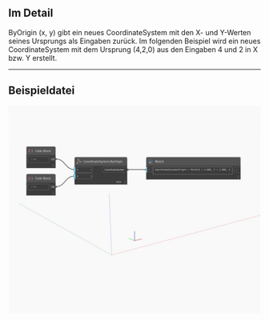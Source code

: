 ## Im Detail
ByOrigin (x, y) gibt ein neues CoordinateSystem mit den X- und Y-Werten seines Ursprungs als Eingaben zurück. Im folgenden Beispiel wird ein neues CoordinateSystem mit dem Ursprung (4,2,0) aus den Eingaben 4 und 2 in X bzw. Y erstellt.
___
## Beispieldatei

![ByOrigin (x, y)](./Autodesk.DesignScript.Geometry.CoordinateSystem.ByOrigin(x,%20y)_img.jpg)

